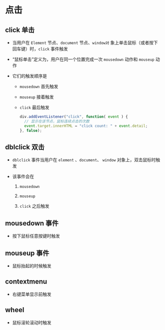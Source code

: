# 点击

## click 单击

- 当用户在 `Element` 节点、`document` 节点、`window对` 象上单击鼠标（或者按下回车键）时，`click` 事件触发

- “鼠标单击”定义为，用户在同一个位置完成一次 `mousedown` 动作和 `mouseup` 动作

- 它们的触发顺序是

  - `mousedown` 首先触发

  - `mouseup` 接着触发

  - `click` 最后触发

    ```js
    div.addEventListener("click", function( event ) {
      // 显示在该节点，鼠标连续点击的次数
      event.target.innerHTML = "click count: " + event.detail;
    }, false);
    ```

## dblclick 双击

- `dblclick` 事件当用户在 `element` 、`document`、 `window` 对象上，双击鼠标时触发

- 该事件会在

    1. `mousedown`

    2. `mouseup`

    3. `click` 之后触发

## mousedown 事件

- 按下鼠标任意按键时触发

## mouseup 事件

- 鼠标抬起的时候触发

## contextmenu

- 右键菜单显示前触发

## wheel

- 鼠标滚轮滚动时触发
